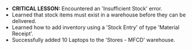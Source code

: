 - **CRITICAL LESSON:** Encountered an 'Insufficient Stock' error.
- Learned that stock items must exist in a warehouse before they can be delivered.
- Learned how to add inventory using a 'Stock Entry' of type 'Material Receipt'.
- Successfully added 10 Laptops to the 'Stores - MFCD' warehouse.
